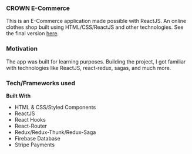 ### CROWN E-Commerce 
  This is an E-Commerce application made possible with ReactJS. An online clothes shop built using HTML/CSS/ReactJS and other technologies. See the final version [here](https://crwn-live-demo-project.herokuapp.com/).

### Motivation
  The app was built for learning purposes. Building the project, I got familiar with technologies like ReactJS, react-redux, sagas, and much more.
  
### Tech/Frameworks used
**Built With**
- HTML & CSS/Styled Components
- ReactJS
- React Hooks
- React-Router
- Redux/Redux-Thunk/Redux-Saga
- Firebase Database
- Stripe Payments

